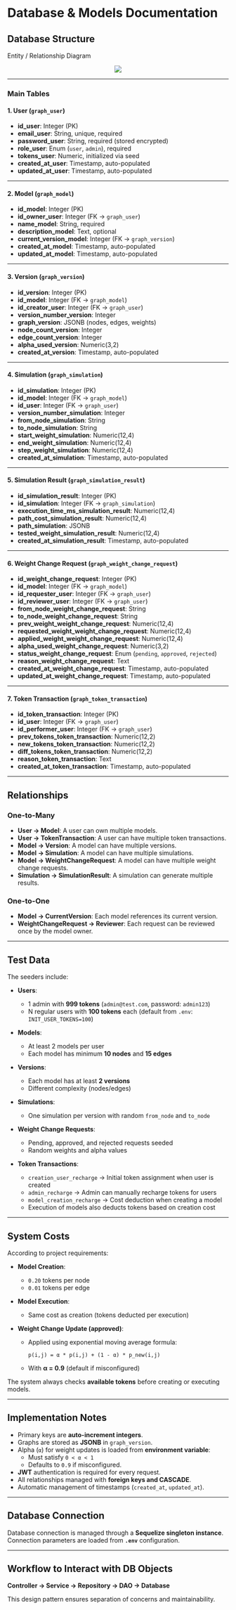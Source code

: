 # Database & Models Documentation

## Database Structure
Entity / Relationship Diagram

<div style="text-align:center">
  <img src="./docs/E-R.png" style="max-width:80%;"/>
</div>

---

### Main Tables

#### 1. User (`graph_user`)
- **id_user**: Integer (PK)
- **email_user**: String, unique, required
- **password_user**: String, required (stored encrypted)
- **role_user**: Enum (`user`, `admin`), required
- **tokens_user**: Numeric, initialized via seed
- **created_at_user**: Timestamp, auto-populated
- **updated_at_user**: Timestamp, auto-populated

---

#### 2. Model (`graph_model`)
- **id_model**: Integer (PK)
- **id_owner_user**: Integer (FK → `graph_user`)
- **name_model**: String, required
- **description_model**: Text, optional
- **current_version_model**: Integer (FK → `graph_version`)
- **created_at_model**: Timestamp, auto-populated
- **updated_at_model**: Timestamp, auto-populated

---

#### 3. Version (`graph_version`)
- **id_version**: Integer (PK)
- **id_model**: Integer (FK → `graph_model`)
- **id_creator_user**: Integer (FK → `graph_user`)
- **version_number_version**: Integer
- **graph_version**: JSONB (nodes, edges, weights)
- **node_count_version**: Integer
- **edge_count_version**: Integer
- **alpha_used_version**: Numeric(3,2)
- **created_at_version**: Timestamp, auto-populated

---

#### 4. Simulation (`graph_simulation`)
- **id_simulation**: Integer (PK)
- **id_model**: Integer (FK → `graph_model`)
- **id_user**: Integer (FK → `graph_user`)
- **version_number_simulation**: Integer
- **from_node_simulation**: String
- **to_node_simulation**: String
- **start_weight_simulation**: Numeric(12,4)
- **end_weight_simulation**: Numeric(12,4)
- **step_weight_simulation**: Numeric(12,4)
- **created_at_simulation**: Timestamp, auto-populated

---

#### 5. Simulation Result (`graph_simulation_result`)
- **id_simulation_result**: Integer (PK)
- **id_simulation**: Integer (FK → `graph_simulation`)
- **execution_time_ms_simulation_result**: Numeric(12,4)
- **path_cost_simulation_result**: Numeric(12,4)
- **path_simulation**: JSONB
- **tested_weight_simulation_result**: Numeric(12,4)
- **created_at_simulation_result**: Timestamp, auto-populated

---

#### 6. Weight Change Request (`graph_weight_change_request`)
- **id_weight_change_request**: Integer (PK)
- **id_model**: Integer (FK → `graph_model`)
- **id_requester_user**: Integer (FK → `graph_user`)
- **id_reviewer_user**: Integer (FK → `graph_user`)
- **from_node_weight_change_request**: String
- **to_node_weight_change_request**: String
- **prev_weight_weight_change_request**: Numeric(12,4)
- **requested_weight_weight_change_request**: Numeric(12,4)
- **applied_weight_weight_change_request**: Numeric(12,4)
- **alpha_used_weight_change_request**: Numeric(3,2)
- **status_weight_change_request**: Enum (`pending`, `approved`, `rejected`)
- **reason_weight_change_request**: Text
- **created_at_weight_change_request**: Timestamp, auto-populated
- **updated_at_weight_change_request**: Timestamp, auto-populated

---

#### 7. Token Transaction (`graph_token_transaction`)
- **id_token_transaction**: Integer (PK)
- **id_user**: Integer (FK → `graph_user`)
- **id_performer_user**: Integer (FK → `graph_user`)
- **prev_tokens_token_transaction**: Numeric(12,2)
- **new_tokens_token_transaction**: Numeric(12,2)
- **diff_tokens_token_transaction**: Numeric(12,2)
- **reason_token_transaction**: Text
- **created_at_token_transaction**: Timestamp, auto-populated

---

## Relationships

### One-to-Many
- **User → Model**: A user can own multiple models.
- **User → TokenTransaction**: A user can have multiple token transactions.
- **Model → Version**: A model can have multiple versions.
- **Model → Simulation**: A model can have multiple simulations.
- **Model → WeightChangeRequest**: A model can have multiple weight change requests.
- **Simulation → SimulationResult**: A simulation can generate multiple results.

### One-to-One
- **Model → CurrentVersion**: Each model references its current version.
- **WeightChangeRequest → Reviewer**: Each request can be reviewed once by the model owner.

---

## Test Data

The seeders include:

- **Users**:    
    - 1 admin with **999 tokens** (`admin@test.com`, password: `admin123`)
    - N regular users with **100 tokens** each (default from `.env`: `INIT_USER_TOKENS=100`)

- **Models**:
    - At least 2 models per user
    - Each model has minimum **10 nodes** and **15 edges**

- **Versions**:
    - Each model has at least **2 versions**
    - Different complexity (nodes/edges)

- **Simulations**:
    - One simulation per version with random `from_node` and `to_node`

- **Weight Change Requests**:
    - Pending, approved, and rejected requests seeded
    - Random weights and alpha values

- **Token Transactions**:
    - `creation_user_recharge` → Initial token assignment when user is created
    - `admin_recharge` → Admin can manually recharge tokens for users
    - `model_creation_recharge` → Cost deduction when creating a model
    - Execution of models also deducts tokens based on creation cost

---

## System Costs

According to project requirements:

- **Model Creation**:
    - `0.20` tokens per node
    - `0.01` tokens per edge

- **Model Execution**:
    - Same cost as creation (tokens deducted per execution)

- **Weight Change Update (approved)**:
    - Applied using exponential moving average formula:
      ```
      p(i,j) = α * p(i,j) + (1 - α) * p_new(i,j)
      ```
    - With **α = 0.9** (default if misconfigured)

The system always checks **available tokens** before creating or executing models.

---

## Implementation Notes

- Primary keys are **auto-increment integers**.
- Graphs are stored as **JSONB** in `graph_version`.
- Alpha (`α`) for weight updates is loaded from **environment variable**:
    - Must satisfy `0 < α < 1`
    - Defaults to `0.9` if misconfigured.
- **JWT** authentication is required for every request.
- All relationships managed with **foreign keys and CASCADE**.
- Automatic management of timestamps (`created_at`, `updated_at`).

---

## Database Connection

Database connection is managed through a **Sequelize singleton instance**.  
Connection parameters are loaded from **`.env`** configuration.

---

## Workflow to Interact with DB Objects

**Controller → Service → Repository → DAO → Database**

This design pattern ensures separation of concerns and maintainability.

